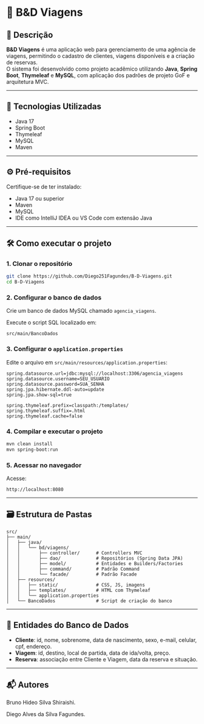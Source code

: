 # 🧳 B&D Viagens

## 📌 Descrição

**B&D Viagens** é uma aplicação web para gerenciamento de uma agência de viagens, permitindo o cadastro de clientes, viagens disponíveis e a criação de reservas.  
O sistema foi desenvolvido como projeto acadêmico utilizando **Java**, **Spring Boot**, **Thymeleaf** e **MySQL**, com aplicação dos padrões de projeto GoF e arquitetura MVC.

---

## 🚀 Tecnologias Utilizadas

- Java 17  
- Spring Boot  
- Thymeleaf  
- MySQL  
- Maven  

---

## ⚙️ Pré-requisitos

Certifique-se de ter instalado:

- Java 17 ou superior  
- Maven  
- MySQL  
- IDE como IntelliJ IDEA ou VS Code com extensão Java  

---

## 🛠️ Como executar o projeto

### 1. Clonar o repositório

```bash
git clone https://github.com/Diego251Fagundes/B-D-Viagens.git
cd B-D-Viagens
```

### 2. Configurar o banco de dados

Crie um banco de dados MySQL chamado `agencia_viagens`.

Execute o script SQL localizado em:

```
src/main/BancoDados
```

### 3. Configurar o `application.properties`

Edite o arquivo em `src/main/resources/application.properties`:

```properties
spring.datasource.url=jdbc:mysql://localhost:3306/agencia_viagens
spring.datasource.username=SEU_USUARIO
spring.datasource.password=SUA_SENHA
spring.jpa.hibernate.ddl-auto=update
spring.jpa.show-sql=true

spring.thymeleaf.prefix=classpath:/templates/
spring.thymeleaf.suffix=.html
spring.thymeleaf.cache=false

```

### 4. Compilar e executar o projeto

```bash
mvn clean install
mvn spring-boot:run
```

### 5. Acessar no navegador

Acesse:

```
http://localhost:8080
```

---

## 🗃️ Estrutura de Pastas

```
src/
├── main/
│   ├── java/
│   │   └── bd/viagens/
│   │       ├── controller/      # Controllers MVC
│   │       ├── dao/             # Repositórios (Spring Data JPA)
│   │       ├── model/           # Entidades e Builders/Factories
│   │       ├── command/         # Padrão Command
│   │       └── facade/          # Padrão Facade
│   ├── resources/
│   │   ├── static/              # CSS, JS, imagens
│   │   ├── templates/           # HTML com Thymeleaf
│   │   └── application.properties
│   └── BancoDados               # Script de criação do banco
```

---

## 🧾 Entidades do Banco de Dados

- **Cliente**: id, nome, sobrenome, data de nascimento, sexo, e-mail, celular, cpf, endereço.
- **Viagem**: id, destino, local de partida, data de ida/volta, preço.
- **Reserva**: associação entre Cliente e Viagem, data da reserva e situação.

---

## 📬 Autores

Bruno Hideo Silva Shiraishi.

Diego Alves da Silva Fagundes.
